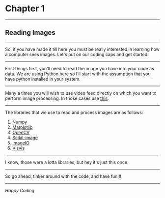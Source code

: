# Chapter 1 #
- - - -

## Reading Images ##

- - - -
So, if you have made it till here you must be really interested in learning how a computer sees images. Let's put on our coding caps and get started. 
- - - -
First things first, you'll need to read the image you have into your code as data. We are using Python here so I'll start with the assumption that you have python installed in your system.
- - - -
Many a times you will wish to use video feed directly on which you want to perform image processing. In those cases use [this](https://github.com/ayulockin/Introduction-to-Image-Processing/blob/master/reading_images/read_images_video.py).
- - - - 

The libraries that we use to read and process images are as follows:

1. [Numpy](https://pypi.org/project/numpy/)
2. [Matplotlib](https://pypi.org/project/matplotlib/)
3. [OpenCV](https://pypi.org/project/opencv-python/)
4. [Scikit-image](http://scikit-image.org/docs/dev/install.html)
5. [ImageIO](https://imageio.readthedocs.io/en/stable/installation.html)
6. [Visvis](https://pypi.org/project/visvis/)
- - - -
I know, those were a lotta libraries, but hey it's just this once.
- - - -
So go ahead, tinker around with the code, and have fun!!!
- - - -

*Happy Coding*
